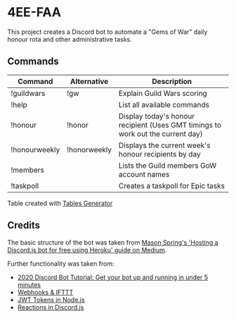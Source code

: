 # 4EE-FAA

This project creates a Discord bot to automate a "Gems of War" daily honour rota and other administrative tasks.

## Commands

| Command       | Alternative  | Description                                                                     |
|---------------|--------------|---------------------------------------------------------------------------------|
| !guildwars    | !gw          | Explain Guild Wars scoring                                                      |
| !help         |              | List all available commands                                                     |
| !honour       | !honor       | Display today's honour recipient (Uses GMT timings to work out the current day) |
| !honourweekly | !honorweekly | Displays the current week's honour recipients by day                            |
| !members      |              | Lists the Guild members GoW account names                                       |
| !taskpoll     |              | Creates a taskpoll for Epic tasks                                               |

Table created with [Tables Generator](https://www.tablesgenerator.com/markdown_tables)

## Credits

The basic structure of the bot was taken from [Mason Spring's 'Hosting a Discord.js bot for free using Heroku' guide on Medium](https://medium.com/@mason.spr/hosting-a-discord-js-bot-for-free-using-heroku-564c3da2d23f).

Further functionality was taken from:
* [2020 Discord Bot Tutorial: Get your bot up and running in under 5 minutes](https://codeburst.io/discord-bot-tutorial-2020-a8a2e37e347c)
* [Webhooks & IFTTT](https://www.reddit.com/r/discordapp/comments/82klp3/bot_that_regularly_announces_messages/)
* [JWT Tokens in Node.js](https://www.sohamkamani.com/blog/javascript/2019-03-29-node-jwt-authentication/)
* [Reactions in Discord.js](https://discordjs.guide/popular-topics/reactions.html#custom-emojis)
